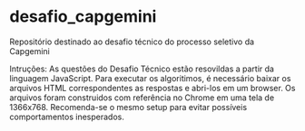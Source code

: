 # desafio_capgemini
Repositório destinado ao desafio técnico do processo seletivo da Capgemini

Intruções: 
As questões do Desafio Técnico estão resovildas a partir da linguagem JavaScript. 
Para executar os algoritimos, é necessário baixar os arquivos HTML correspondentes as respostas e abri-los em um browser.
Os arquivos foram construidos com referência no Chrome em uma tela de 1366x768. Recomenda-se o mesmo setup para evitar possíveis comportamentos inesperados. 